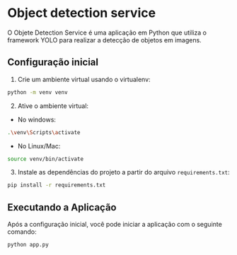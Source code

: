 # Object detection service

O Objete Detection Service é uma aplicação em Python que utiliza o framework YOLO para realizar a detecção de objetos em imagens.

## Configuração inicial

1. Crie um ambiente virtual usando o virtualenv:
```bash
python -m venv venv
```

2. Ative o ambiente virtual:
- No windows:
```bash
.\venv\Scripts\activate
```
- No Linux/Mac:
```bash
source venv/bin/activate
```

3. Instale as dependências do projeto a partir do arquivo `requirements.txt`:
```bash
pip install -r requirements.txt
``` 

## Executando a Aplicação
Após a configuração inicial, você pode iniciar a aplicação com o seguinte comando:

```bash
python app.py
```
